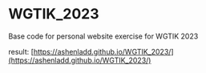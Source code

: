 # WGTIK_2023
Base code for personal website exercise for WGTIK 2023

result:
[https://ashenladd.github.io/WGTIK_2023/](https://ashenladd.github.io/WGTIK_2023/)

